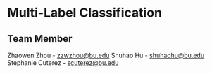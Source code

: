 # Multi-Label Classification
## Team Member
Zhaowen Zhou - zzwzhou@bu.edu
Shuhao Hu - shuhaohu@bu.edu
Stephanie Cuterez - scuterez@bu.edu
